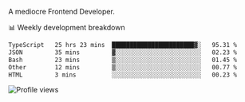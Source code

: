 A mediocre Frontend Developer.

📊 Weekly development breakdown
<!--START_SECTION:waka-->

```txt
TypeScript   25 hrs 23 mins  ███████████████████████▓░   95.31 %
JSON         35 mins         ▓░░░░░░░░░░░░░░░░░░░░░░░░   02.23 %
Bash         23 mins         ▒░░░░░░░░░░░░░░░░░░░░░░░░   01.45 %
Other        12 mins         ▒░░░░░░░░░░░░░░░░░░░░░░░░   00.77 %
HTML         3 mins          ░░░░░░░░░░░░░░░░░░░░░░░░░   00.23 %
```

<!--END_SECTION:waka-->

<img src="https://gpvc.arturio.dev/iqbalfasri" alt="Profile views"/>

